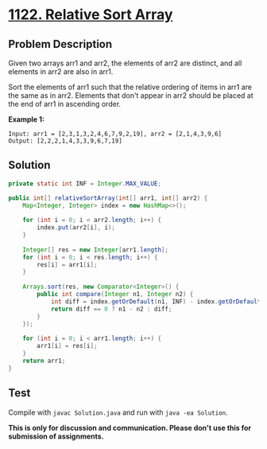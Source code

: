 # [1122. Relative Sort Array][title]

## Problem Description

Given two arrays arr1 and arr2, the elements of arr2 are distinct, and all elements in arr2 are also in arr1.

Sort the elements of arr1 such that the relative ordering of items in arr1 are the same as in arr2.  Elements that don't appear in arr2 should be placed at the end of arr1 in ascending order.

**Example 1:**

```
Input: arr1 = [2,3,1,3,2,4,6,7,9,2,19], arr2 = [2,1,4,3,9,6]
Output: [2,2,2,1,4,3,3,9,6,7,19]
```

## Solution

```java
private static int INF = Integer.MAX_VALUE;

public int[] relativeSortArray(int[] arr1, int[] arr2) {
    Map<Integer, Integer> index = new HashMap<>();
    
    for (int i = 0; i < arr2.length; i++) {
        index.put(arr2[i], i);
    }
    
    Integer[] res = new Integer[arr1.length];
    for (int i = 0; i < res.length; i++) {
        res[i] = arr1[i];
    }
    
    Arrays.sort(res, new Comparator<Integer>() {
        public int compare(Integer n1, Integer n2) {
            int diff = index.getOrDefault(n1, INF) - index.getOrDefault(n2, INF);
            return diff == 0 ? n1 - n2 : diff;
        }
    });
    
    for (int i = 0; i < arr1.length; i++) {
        arr1[i] = res[i];
    }
    return arr1;
}
```

## Test

Compile with `javac Solution.java` and run with `java -ea Solution`.

**This is only for discussion and communication. Please don't use this for submission of assignments.**

[title]: https://leetcode.com/problems/relative-sort-array/